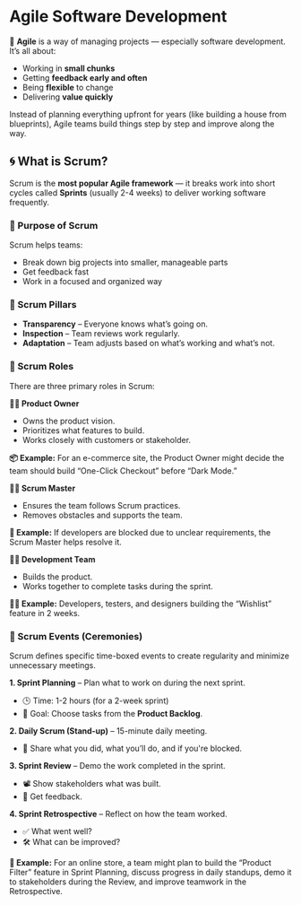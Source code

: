 # Agile Software Development

🧠 **Agile** is a way of managing projects — especially software development. It’s all about:

- Working in **small chunks**
- Getting **feedback early and often**
- Being **flexible** to change
- Delivering **value quickly**

Instead of planning everything upfront for years (like building a house from blueprints), Agile teams build things step by step and improve along the way.

## 🌀 What is Scrum?

Scrum is the **most popular Agile framework** — it breaks work into short cycles called **Sprints** (usually 2-4 weeks) to deliver working software frequently.

### 📌 Purpose of Scrum

Scrum helps teams:

- Break down big projects into smaller, manageable parts
- Get feedback fast
- Work in a focused and organized way

### 🧱 Scrum Pillars

- **Transparency** – Everyone knows what’s going on.
- **Inspection** – Team reviews work regularly.
- **Adaptation** – Team adjusts based on what’s working and what’s not.

### 👥 Scrum Roles

There are three primary roles in Scrum:

**🧑‍💼 Product Owner**

- Owns the product vision.
- Prioritizes what features to build.
- Works closely with customers or stakeholder.

**📦 Example:** For an e-commerce site, the Product Owner might decide the team should build “One-Click Checkout” before “Dark Mode.”


**👨‍🏫 Scrum Master**

- Ensures the team follows Scrum practices.
- Removes obstacles and supports the team.

**🚧 Example:** If developers are blocked due to unclear requirements, the Scrum Master helps resolve it.

**🧑‍💻 Development Team**

- Builds the product.
- Works together to complete tasks during the sprint.

**👨‍💻 Example:** Developers, testers, and designers building the “Wishlist” feature in 2 weeks.


### 📅 Scrum Events (Ceremonies)

Scrum defines specific time-boxed events to create regularity and minimize unnecessary meetings.

**1. Sprint Planning** – Plan what to work on during the next sprint.

- 🕒 Time: 1-2 hours (for a 2-week sprint)
- 🎯 Goal: Choose tasks from the **Product Backlog**.

**2. Daily Scrum (Stand-up)** – 15-minute daily meeting.

- 🔁 Share what you did, what you’ll do, and if you're blocked.

**3. Sprint Review** – Demo the work completed in the sprint.

- 📽️ Show stakeholders what was built.
- 💬 Get feedback.

**4. Sprint Retrospective** – Reflect on how the team worked.

- ✅ What went well?
- 🛠️ What can be improved?

**🛒 Example:** For an online store, a team might plan to build the “Product Filter” feature in Sprint Planning, discuss progress in daily standups, demo it to stakeholders during the Review, and improve teamwork in the Retrospective.
